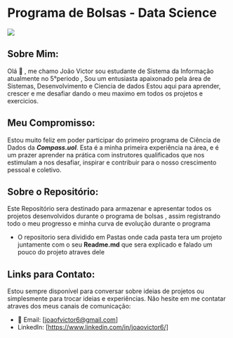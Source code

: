 # Programa de Bolsas - Data Science
<div>
  <img src="https://media.licdn.com/dms/image/D4D03AQFtD4L8kslUHw/profile-displayphoto-shrink_200_200/0/1692932801184?e=1726704000&v=beta&t=UYf85wKr4sZbcJeRgNHFMRvicG98J8mhLRjJYfWsv98">
</div>

## Sobre Mim:

Olá :wave: , me chamo João Victor sou estudante de Sistema da Informação atualmente no 5°periodo , Sou um entusiasta apaixonado pela área de Sistemas, Desenvolvimento e Ciencia de dados Estou aqui para aprender, crescer e me desafiar dando o meu maximo em todos os projetos e exercicios.

## Meu Compromisso:
Estou muito feliz em poder participar do primeiro programa de Ciência de Dados da **_Compass.uol_**. Esta é a minha primeira experiência na área, e é um prazer aprender na prática com instrutores qualificados que nos estimulam a nos desafiar, inspirar e contribuir para o nosso crescimento pessoal e coletivo.

## Sobre o  Repositório:
Este Repositório sera destinado para armazenar e apresentar todos os projetos desenvolvidos durante o programa de bolsas , assim registrando todo o meu progresso e minha curva de evolução durante o programa
- O repositorio sera dividido em Pastas onde cada pasta tera um projeto juntamente com o seu **Readme.md** que sera explicado e falado um pouco do projeto atraves dele

## Links para Contato:

Estou sempre disponível para conversar sobre ideias de projetos ou simplesmente para trocar ideias e experiências. Não hesite em me contatar atraves dos meus canais de comunicação:

- :e-mail: Email: [joaofvictor6@gmail.com]
- LinkedIn: [https://www.linkedin.com/in/joaovictor6/]
